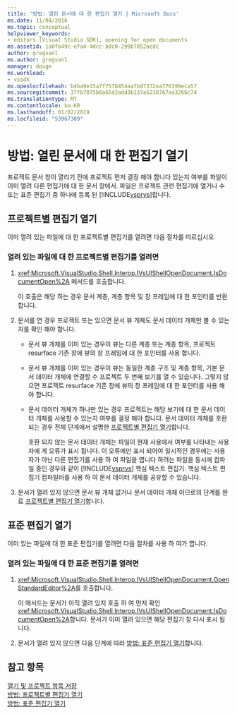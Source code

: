 ```yaml
---
title: '방법: 열린 문서에 대 한 편집기 열기 | Microsoft Docs'
ms.date: 11/04/2016
ms.topic: conceptual
helpviewer_keywords:
- editors [Visual Studio SDK], opening for open documents
ms.assetid: 1a0fa49c-efa4-4dcc-bdc0-299b7052acdc
author: gregvanl
ms.author: gregvanl
manager: douge
ms.workload:
- vssdk
ms.openlocfilehash: b4ba9e15a7f7578454aa7b87372ea776399eca57
ms.sourcegitcommit: 37fb7075b0a65d2add3b137a5230767aa3266c74
ms.translationtype: MT
ms.contentlocale: ko-KR
ms.lasthandoff: 01/02/2019
ms.locfileid: "53967309"
---
```

# <a name="how-to-open-editors-for-open-documents"></a>방법: 열린 문서에 대 한 편집기 열기
프로젝트 문서 창이 열리기 전에 프로젝트 먼저 결정 해야 합니다 있는지 여부를 파일이 이미 열려 다른 편집기에 대 한 문서 창에서. 파일은 프로젝트 관련 편집기에 열거나 수 또는 표준 편집기 중 하나에 등록 된 [!INCLUDE[vsprvs](../code-quality/includes/vsprvs_md.md)]합니다.  
  
## <a name="open-a-project-specific-editor"></a>프로젝트별 편집기 열기  
 이미 열려 있는 파일에 대 한 프로젝트별 편집기를 열려면 다음 절차를 따르십시오.  
  
### <a name="to-open-a-project-specific-editor-for-an-open-file"></a>열려 있는 파일에 대 한 프로젝트별 편집기를 열려면  
  
1. <xref:Microsoft.VisualStudio.Shell.Interop.IVsUIShellOpenDocument.IsDocumentOpen%2A> 메서드를 호출합니다.  
  
    이 호출은 해당 하는 경우 문서 계층, 계층 항목 및 창 프레임에 대 한 포인터를 반환 합니다.  
  
2. 문서를 연 경우 프로젝트 또는 있으면 문서 뷰 개체도 문서 데이터 개체만 볼 수 있는지를 확인 해야 합니다.  
  
   - 문서 뷰 개체를 이미 있는 경우이 뷰는 다른 계층 또는 계층 항목, 프로젝트 resurface 기존 창에 뷰의 창 프레임에 대 한 포인터를 사용 합니다.  
  
   - 문서 뷰 개체를 이미 있는 경우이 뷰는 동일한 계층 구조 및 계층 항목, 기본 문서 데이터 개체에 연결할 수 프로젝트 두 번째 보기를 열 수 있습니다. 그렇지 않으면 프로젝트 resurface 기존 창에 뷰의 창 프레임에 대 한 포인터를 사용 해야 합니다.  
  
   - 문서 데이터 개체가 하나만 있는 경우 프로젝트는 해당 보기에 대 한 문서 데이터 개체를 사용할 수 있는지 여부를 결정 해야 합니다. 문서 데이터 개체를 호환 되는 경우 전체 단계에서 설명한 [프로젝트별 편집기 열기](../extensibility/how-to-open-project-specific-editors.md)합니다.  
  
     호환 되지 않는 문서 데이터 개체는 파일이 현재 사용에서 여부를 나타내는 사용자에 게 오류가 표시 됩니다. 이 오류에만 표시 되어야 일시적인 경우에는 사용자가 아닌 다른 편집기를 사용 하 여 파일을 엽니다 하려는 파일을 동시에 컴파일 중인 경우와 같이 [!INCLUDE[vsprvs](../code-quality/includes/vsprvs_md.md)] 핵심 텍스트 편집기. 핵심 텍스트 편집기 컴파일러를 사용 하 여 문서 데이터 개체를 공유할 수 있습니다.  
  
3. 문서가 열려 있지 않으면 문서 뷰 개체 없거나 문서 데이터 개체 이므로의 단계를 완료 [프로젝트별 편집기 열기](../extensibility/how-to-open-project-specific-editors.md)합니다.  
  
## <a name="open-a-standard-editor"></a>표준 편집기 열기  
 이미 있는 파일에 대 한 표준 편집기를 열려면 다음 절차를 사용 하 여가 엽니다.  
  
### <a name="to-open-a-standard-editor-for-an-open-file"></a>열려 있는 파일에 대 한 표준 편집기를 열려면  
  
1.  <xref:Microsoft.VisualStudio.Shell.Interop.IVsUIShellOpenDocument.OpenStandardEditor%2A>를 호출합니다.  
  
     이 메서드는 문서가 아직 열려 있지 호출 하 여 먼저 확인 <xref:Microsoft.VisualStudio.Shell.Interop.IVsUIShellOpenDocument.IsDocumentOpen%2A>합니다. 문서가 이미 열려 있으면 해당 편집기 창 다시 표시 됩니다.  
  
2.  문서가 열려 있지 않으면 다음 단계에 따라 [방법: 표준 편집기 열기](../extensibility/how-to-open-standard-editors.md)합니다.  
  
## <a name="see-also"></a>참고 항목  
 [열기 및 프로젝트 항목 저장](../extensibility/internals/opening-and-saving-project-items.md)   
 [방법: 프로젝트별 편집기 열기](../extensibility/how-to-open-project-specific-editors.md)   
 [방법: 표준 편집기 열기](../extensibility/how-to-open-standard-editors.md)
